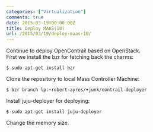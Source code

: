 ```yaml
---
categories: ["Virtualization"]
comments: true
date: 2015-03-19T00:00:00Z
title: Deploy MAAS(10)
url: /2015/03/19/deploy-maas-10/
---
```


Continue to deploy OpenContrail based on OpenStack.      
First we install the bzr for fetching back the charms:    

```
$ sudo apt-get install bzr

```
Clone the repository to local Mass Controller Machine:    

```
$ bzr branch lp:~robert-ayres/+junk/contrail-deployer

```
Install juju-deployer for deploying:    

```
$ sudo apt-get install juju-deployer

```

Change the memory size.    
